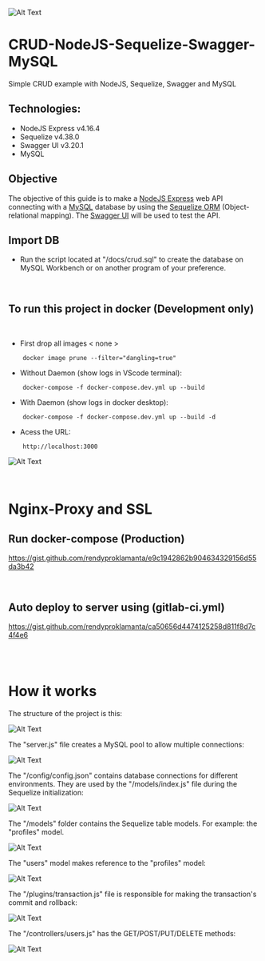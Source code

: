 ![Alt Text](/docs/titulo.JPG)

# CRUD-NodeJS-Sequelize-Swagger-MySQL

Simple CRUD example with NodeJS, Sequelize, Swagger and MySQL

## Technologies:

- NodeJS Express v4.16.4
- Sequelize v4.38.0
- Swagger UI v3.20.1
- MySQL

## Objective

The objective of this guide is to make a [NodeJS Express](https://expressjs.com/pt-br/) web API connecting with a [MySQL](https://dev.mysql.com/downloads/installer/) database by using the [Sequelize ORM](https://sequelize.org/) (Object-relational mapping). The [Swagger UI](https://swagger.io/tools/swagger-ui/) will be used to test the API.

## Import DB

- Run the script located at "/docs/crud.sql" to create the database on MySQL Workbench or on another program of your preference.

<br>

## To run this project in docker (Development only)

<br>

- First drop all images < none >
```
    docker image prune --filter="dangling=true"
```

- Without Daemon (show logs in VScode terminal):
```
    docker-compose -f docker-compose.dev.yml up --build
```

- With Daemon (show logs in docker desktop):
```
    docker-compose -f docker-compose.dev.yml up --build -d
```

- Acess the URL:

```
    http://localhost:3000
```

![Alt Text](/docs/swagger.JPG)

<br>


# Nginx-Proxy and SSL

## Run docker-compose (Production)

https://gist.github.com/rendyproklamanta/e9c1942862b904634329156d55da3b42

<br>

## Auto deploy to server using (gitlab-ci.yml)

https://gist.github.com/rendyproklamanta/ca50656d4474125258d811f8d7c4f4e6

<br><br>

# How it works

The structure of the project is this:

![Alt Text](/docs/node01.JPG)

The "server.js" file creates a MySQL pool to allow multiple connections:

![Alt Text](/docs/node02.JPG)

The "/config/config.json" contains database connections for different environments. They are used by the "/models/index.js" file during the Sequelize initialization:

![Alt Text](/docs/node03.JPG)

The "/models" folder contains the Sequelize table models. For example: the "profiles" model.

![Alt Text](/docs/node04.JPG)

The "users" model makes reference to the "profiles" model:

![Alt Text](/docs/node05.JPG)

The "/plugins/transaction.js" file is responsible for making the transaction's commit and rollback:

![Alt Text](/docs/node06.JPG)

The "/controllers/users.js" has the GET/POST/PUT/DELETE methods:

![Alt Text](/docs/node07.JPG)
